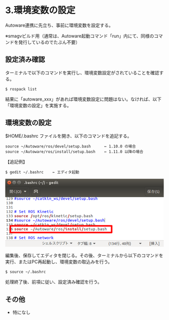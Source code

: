 # 3.環境変数の設定

Autoware連携に先立ち、事前に環境変数を設定する。

※smagvビルド用（通常は、Autoware起動コマンド「run」内にて、同様のコマンドを発行しているのでたぶん不要）



## 設定済み確認

ターミナルで以下のコマンドを実行し、環境変数設定がされていることを確認する。

```command
$ rospack list
```

結果に「autoware_xxx」があれば環境変数設定に問題はない。なければ、以下「環境変数の設定」を実施する。



## 環境変数の設定

$HOME/.bashrc ファイルを開き、以下のコマンドを追記する。

```sh:.bashrc
source ~/Autoware/ros/devel/setup.bash      ← 1.10.0 の場合
source ~/Autoware/ros/install/setup.bash    ← 1.11.0 以降の場合
```

【追記例】

```command
$ gedit ~/.bashrc    ← エディタ起動
```

![img](../img/0300/0301.png)

編集後、保存してエディタを閉じる。その後、ターミナルから以下のコマンドを実行、またはPC再起動し、環境変数の取込みを行う。

```command
$ source ~/.bashrc
```



処理終了後、前項に従い、設定済み確認を行う。



## その他

- 特になし


